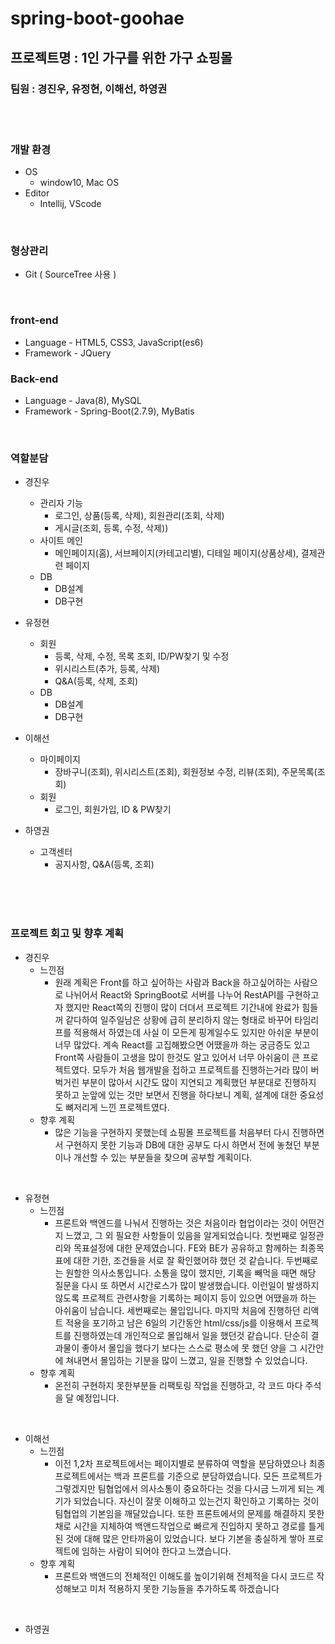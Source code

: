 # spring-boot-goohae

## 프로젝트명 : 1인 가구를 위한 가구 쇼핑몰
### 팀원 : 경진우, 유정현, 이해선, 하영권

<br/>
<br/>

### 개발 환경
* OS
  * window10, Mac OS
* Editor
  * Intellij, VScode

<br/>
  
### 형상관리
  * Git ( SourceTree 사용 )
  
<br/>

### front-end
  * Language - HTML5, CSS3, JavaScript(es6)
  * Framework - JQuery

### Back-end
  * Language - Java(8), MySQL
  * Framework - Spring-Boot(2.7.9), MyBatis

<br/>

### 역할분담

* 경진우
  * 관리자 기능
    * 로그인, 상품(등록, 삭제), 회원관리(조회, 삭제)
    * 게시글(조회, 등록, 수정, 삭제))
  * 사이트 메인
    * 메인페이지(홈), 서브페이지(카테고리별), 디테일 페이지(상품상세), 결제관련 페이지
  * DB
    * DB설계
    * DB구현

* 유정현
  * 회원
    * 등록, 삭제, 수정, 목록 조회, ID/PW찾기 및 수정
    * 위시리스트(추가, 등록, 삭제)
    * Q&A(등록, 삭제, 조회)
  * DB
    * DB설계
    * DB구현

* 이해선
  * 마이페이지
    * 장바구니(조회), 위시리스트(조회), 회원정보 수정, 리뷰(조회), 주문목록(조회)
  * 회원
    * 로그인, 회원가입, ID & PW찾기

* 하영권
  * 고객센터
    * 공지사항, Q&A(등록, 조회)
    
    
<br/>
<br/>
<br/>


### 프로젝트 회고 및 향후 계획

* 경진우
  * 느낀점
    * 원래 계획은 Front를 하고 싶어하는 사람과 Back을 하고싶어하는 사람으로 나뉘어서 React와 SpringBoot로 서버를 나누어 RestAPI를 구현하고자 했지만 React쪽의 진행이 
    많이 더뎌서 프로젝트 기간내에 완료가 힘들꺼 같다하여 일주일남은 상황에 급히 분리하지 않는 형태로 바꾸어 타임리프를 적용해서 하였는데 사실 이 모든게 핑계일수도 있지만
    아쉬운 부분이 너무 많았다. 계속 React를 고집해봤으면 어땠을까 하는 궁금증도 있고 Front쪽 사람들이 고생을 많이 한것도 알고 있어서 너무 아쉬움이 큰 프로젝트였다.
    모두가 처음 웹개발을 접하고 프로젝트를 진행하는거라 많이 버벅거린 부분이 많아서 시간도 많이 지연되고 계획했던 부분대로 진행하지 못하고 눈앞에 있는 것만 보면서
    진행을 하다보니 계획, 설계에 대한 중요성도 뼈저리게 느낀 프로젝트였다.
  * 향후 계획
    * 많은 기능을 구현하지 못했는데 쇼핑몰 프로젝트를 처음부터 다시 진행하면서 구현하지 못한 기능과 DB에 대한 공부도 다시 하면서 전에 놓쳤던 부분이나 개선할 수 있는 부분들을
    찾으며 공부할 계획이다.
<br/>

* 유정현
  * 느낀점
    * 프론트와 백엔드를 나눠서 진행하는 것은 처음이라 협업이라는 것이 어떤건지 느꼈고, 그 외 필요한 사항들이 있음을 알게되었습니다. 첫번째로 일정관리와 목표설정에 대한 문제였습니다.
    FE와 BE가 공유하고 함께하는 최종목표에 대한 기한, 조건들을 서로 잘 확인했어햐 했던 것 같습니다. 두번째로는 원할한 의사소통입니다. 소통을 많이 했지만, 기록을 빼먹을 때면 해당
    질문을 다시 또 하면서 시간로스가 많이 발생했습니다. 이런일이 발생하지 않도록 프로젝트 관련사항을 기록하는 페이지 등이 있으면 어땠을까 하는 아쉬움이 남습니다. 
    세번째로는 몰입입니다. 마지막 처음에 진행하던 리액트 적용을 포기하고 남은 6일의 기간동안 html/css/js를 이용해서 프로젝트를 진행하였는데 개인적으로 몰입해서 
    일을 했던것 같습니다. 단순히 결과물이 좋아서 몰입을 했다기 보다는 스스로 평소에 못 했던 양을 그 시간안에 쳐내면서 몰입하는 기분을 많이 느꼈고, 일을 진행할 수 있었습니다.  
  * 향후 계획
    * 온전히 구현하지 못한부분들 리팩토링 작업을 진행하고, 각 코드 마다 주석을 달 예정입니다.
<br/>

* 이해선
  * 느낀점
    * 이전 1,2차 프로젝트에서는 페이지별로 분류하여 역할을 분담하였으나 최종프로젝트에서는 백과 프론트를 기준으로 분담하였습니다. 모든 프로젝트가 그렇겠지만 팀협업에서 의사소통이
      중요하다는 것을 다시금 느끼게 되는 계기가 되었습니다. 자신이 잘못 이해하고 있는건지 확인하고 기록하는 것이 팀협업의 기본임을 깨달았습니다. 또한 프론트에서의 문제를 해결하지 
      못한채로 시간을 지체하여 백앤드작업으로 빠르게 진입하지 못하고 경로를 틀게 된 것에 대해 많은 안타까움이 있었습니다. 보다 기본을 충실하게 쌓아 프로젝트에 임하는 사람이 되어야       한다고 느꼈습니다.
  * 향후 계획
    * 프론트와 백앤드의 전체적인 이해도를 높이기위해 전체적을 다시 코드르 작성해보고 미처 적용하지 못한 기능들을 추가하도록 하겠습니다 
<br/>


* 하영권
